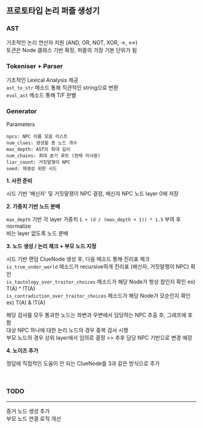 ## 프로토타입 논리 퍼즐 생성기

### AST
기초적인 논리 연산자 지원 (AND, OR, NOT, XOR, ->, <->)  
토큰은 Node 클래스 기반 확장, 퍼즐의 가장 기본 단위가 됨

### Tokeniser + Parser
기초적인 Lexical Analysis 제공  
```ast_to_str``` 메소드 통해 직관적인 string으로 변환  
```eval_ast``` 메소드 통해 T/F 판별  

### Generator
Parameters
```
npcs: NPC 이름 모음 리스트
num_clues: 생성할 총 노드 개수
max_depth: AST의 최대 깊이
num_chains: 최대 분기 루트 (현재 미사용)
liar_count: 거짓말쟁이 NPC
seed: 재생성 위한 시드
```

**1. 사전 준비** 

시드 기반 '배신자' 및 거짓말쟁이 NPC 결정, 배신자 NPC 노드 layer 0에 저장  

**2. 가중치 기반 노드 분배**  

```max_depth``` 기반 각 layer 가중치 ```1 + (d / (max_depth + 1)) * 1.5``` 부여 후 normalize  
비는 layer 없도록 노드 분배

**3. 노드 생성 / 논리 체크 + 부모 노드 지정**  

시드 기반 랜덤 ClueNode 생성 후, 다음 메소드 통해 진리표 체크   
```is_true_under_world``` 메소드가 recursive하게 진리표 (배신자, 거짓말쟁이 NPC) 확인   
```is_tautology_over_traitor_choices``` 메소드가 해당 Node가 항상 참인지 확인  ex) T(A) ^ !T(A)   
```is_contradiction_over_traitor_choices``` 메소드가 해당 Node가 모순인지 확인  ex) T(A) & !T(A)  

해당 검사를 모두 통과한 노드는 좌변과 우변에서 담당하는 NPC 추출 후, 그래프에 포함  
대상 NPC 하나에 대한 논리 노드의 경우 중복 검사 시행  
부모 노드의 경우 상위 layer에서 임의로 결정 >> 추후 담당 NPC 기반으로 변경 예정

**4. 노이즈 추가**  

정답에 직접적인 도움이 안 되는 ClueNode를 3과 같은 방식으로 추가 

<br>  

### TODO
___
증거 노드 생성 추가  
부모 노드 연결 로직 개선  
